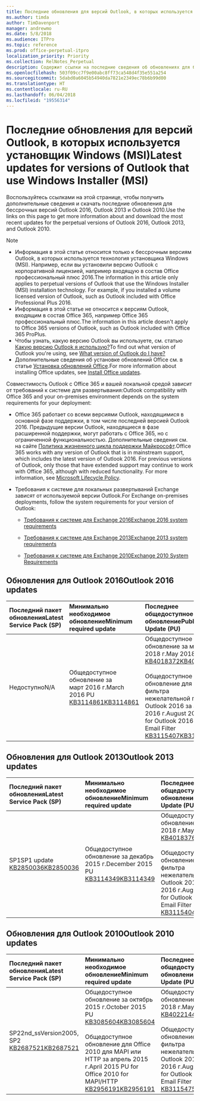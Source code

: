 ```yaml
---
title: Последние обновления для версий Outlook, в которых используется установщик Windows (MSI)
ms.author: timda
author: TimDavenport
manager: andrewmo
ms.date: 5/8/2018
ms.audience: ITPro
ms.topic: reference
ms.prod: office-perpetual-itpro
localization_priority: Priority
ms.collection: RelNotes_Perpetual
description: Содержит ссылки на последние сведения об обновлениях для бессрочных версий Outlook 2016, Outlook 2013 и Outlook 2010 для ИТ-специалистов
ms.openlocfilehash: 503f09cc7f9e00abc8ff73ca548d4f35e551a254
ms.sourcegitcommit: 5dabd0a6045b54940da7821e2349ec78b6b99d00
ms.translationtype: HT
ms.contentlocale: ru-RU
ms.lasthandoff: 06/04/2018
ms.locfileid: "19556314"
---
```

# <a name="latest-updates-for-versions-of-outlook-that-use-windows-installer-msi"></a><span data-ttu-id="ba808-103">Последние обновления для версий Outlook, в которых используется установщик Windows (MSI)</span><span class="sxs-lookup"><span data-stu-id="ba808-103">Latest updates for versions of Outlook that use Windows Installer (MSI)</span></span>

<span data-ttu-id="ba808-104">Воспользуйтесь ссылками на этой странице, чтобы получить дополнительные сведения и скачать последние обновления для бессрочных версий Outlook 2016, Outlook 2013 и Outlook 2010.</span><span class="sxs-lookup"><span data-stu-id="ba808-104">Use the links on this page to get more information about and download the most recent updates for the perpetual versions of Outlook 2016, Outlook 2013, and Outlook 2010.</span></span>
  
> [!NOTE]
> - <span data-ttu-id="ba808-p101">Информация в этой статье относится только к бессрочным версиям Outlook, в которых используется технология установщика Windows (MSI). Например, если вы установили версию Outlook с корпоративной лицензией, например входящую в состав Office профессиональный плюс 2016.</span><span class="sxs-lookup"><span data-stu-id="ba808-p101">The information in this article only applies to perpetual versions of Outlook that use the Windows Installer (MSI) installation technology. For example, if you installed a volume licensed version of Outlook, such as Outlook included with Office Professional Plus 2016.</span></span>
> - <span data-ttu-id="ba808-107">Информация в этой статье не относится к версиям Outlook, входящим в состав Office 365, например Office 365 профессиональный плюс.</span><span class="sxs-lookup"><span data-stu-id="ba808-107">The information in this article doesn't apply to Office 365 versions of Outlook, such as Outlook included with Office 365 ProPlus.</span></span>
> - <span data-ttu-id="ba808-108">Чтобы узнать, какую версию Outlook вы используете, см. статью [Какую версию Outlook я использую?](https://support.office.com/article/b3a9568c-edb5-42b9-9825-d48d82b2257c)</span><span class="sxs-lookup"><span data-stu-id="ba808-108">To find out what version of Outlook you're using, see [What version of Outlook do I have?](https://support.office.com/article/b3a9568c-edb5-42b9-9825-d48d82b2257c)</span></span>
> - <span data-ttu-id="ba808-109">Дополнительные сведения об установке обновлений Office см. в статье [Установка обновлений Office](https://support.office.com/article/2ab296f3-7f03-43a2-8e50-46de917611c5).</span><span class="sxs-lookup"><span data-stu-id="ba808-109">For more information about installing Office updates, see [Install Office updates](https://support.office.com/article/2ab296f3-7f03-43a2-8e50-46de917611c5).</span></span> 
  
<span data-ttu-id="ba808-110">Совместимость Outlook с Office 365 и вашей локальной средой зависит от требований к системе для развертывания:</span><span class="sxs-lookup"><span data-stu-id="ba808-110">Outlook compatibility with Office 365 and your on-premises environment depends on the system requirements for your deployment:</span></span>
  
- <span data-ttu-id="ba808-p102">Office 365 работает со всеми версиями Outlook, находящимися в основной фазе поддержки, в том числе последней версией Outlook 2016. Предыдущие версии Outlook, находящиеся в фазе расширенной поддержки, могут работать с Office 365, но с ограниченной функциональностью. Дополнительные сведения см. на сайте [Политика жизненного цикла поддержки Майкрософт](https://support.microsoft.com/lifecycle).</span><span class="sxs-lookup"><span data-stu-id="ba808-p102">Office 365 works with any version of Outlook that is in mainstream support, which includes the latest version of Outlook 2016. For previous versions of Outlook, only those that have extended support may continue to work with Office 365, although with reduced functionality. For more information, see [Microsoft Lifecycle Policy](https://support.microsoft.com/lifecycle).</span></span>
    
- <span data-ttu-id="ba808-114">Требования к системе для локальных развертываний Exchange зависят от используемой версии Outlook.</span><span class="sxs-lookup"><span data-stu-id="ba808-114">For Exchange on-premises deployments, follow the system requirements for your version of Outlook:</span></span>
    
  - [<span data-ttu-id="ba808-115">Требования к системе для Exchange 2016</span><span class="sxs-lookup"><span data-stu-id="ba808-115">Exchange 2016 system requirements</span></span>](https://technet.microsoft.com/ru-RU/library/aa996719.aspx)
    
  - [<span data-ttu-id="ba808-116">Требования к системе для Exchange 2013</span><span class="sxs-lookup"><span data-stu-id="ba808-116">Exchange 2013 system requirements</span></span>](https://technet.microsoft.com/ru-RU/library/aa996719%28v=exchg.150%29.aspx)
    
  - [<span data-ttu-id="ba808-117">Требования к системе для Exchange 2010</span><span class="sxs-lookup"><span data-stu-id="ba808-117">Exchange 2010 System Requirements</span></span>](https://technet.microsoft.com/ru-RU/library/aa996719%28v=exchg.141%29.aspx)

   
## <a name="outlook-2016-updates"></a><span data-ttu-id="ba808-118">Обновления для Outlook 2016</span><span class="sxs-lookup"><span data-stu-id="ba808-118">Outlook 2016 updates</span></span>

|<span data-ttu-id="ba808-119">**Последний пакет обновления**</span><span class="sxs-lookup"><span data-stu-id="ba808-119">**Latest Service Pack (SP)**</span></span>|<span data-ttu-id="ba808-120">**Минимально необходимое обновление**</span><span class="sxs-lookup"><span data-stu-id="ba808-120">**Minimum required update**</span></span>|<span data-ttu-id="ba808-121">**Последнее общедоступное обновление**</span><span class="sxs-lookup"><span data-stu-id="ba808-121">**Public Update (PU)**</span></span>|
|:-----|:-----|:-----|
|<span data-ttu-id="ba808-122">Недоступно</span><span class="sxs-lookup"><span data-stu-id="ba808-122">N/A</span></span>  <br/> |<span data-ttu-id="ba808-123">Общедоступное обновление за март 2016 г.</span><span class="sxs-lookup"><span data-stu-id="ba808-123">March 2016 PU</span></span> <br/>[<span data-ttu-id="ba808-124">KB3114861</span><span class="sxs-lookup"><span data-stu-id="ba808-124">KB3114861</span></span>](https://support.microsoft.com/help/3114861) <br/> |<span data-ttu-id="ba808-125">Общедоступное обновление за май 2018 г.</span><span class="sxs-lookup"><span data-stu-id="ba808-125">May 2018 PU</span></span> <br/>[<span data-ttu-id="ba808-126">KB4018372</span><span class="sxs-lookup"><span data-stu-id="ba808-126">KB4018372</span></span>](https://support.microsoft.com/ru-RU/help/4018372) <br/><br/> <span data-ttu-id="ba808-127">Общедоступное обновление для фильтра нежелательной почты Outlook 2016 за август 2016 г.</span><span class="sxs-lookup"><span data-stu-id="ba808-127">August 2016 PU for Outlook 2016 Junk Email Filter</span></span>  <br/>[<span data-ttu-id="ba808-128">KB3115407</span><span class="sxs-lookup"><span data-stu-id="ba808-128">KB3115407</span></span>](https://support.microsoft.com/help/3115407) <br/> |
   
## <a name="outlook-2013-updates"></a><span data-ttu-id="ba808-129">Обновления для Outlook 2013</span><span class="sxs-lookup"><span data-stu-id="ba808-129">Outlook 2013 updates</span></span>

|<span data-ttu-id="ba808-130">**Последний пакет обновления**</span><span class="sxs-lookup"><span data-stu-id="ba808-130">**Latest Service Pack (SP)**</span></span>|<span data-ttu-id="ba808-131">**Минимально необходимое обновление**</span><span class="sxs-lookup"><span data-stu-id="ba808-131">**Minimum required update**</span></span>|<span data-ttu-id="ba808-132">**Последнее общедоступное обновление**</span><span class="sxs-lookup"><span data-stu-id="ba808-132">**Public Update (PU)**</span></span>|
|:-----|:-----|:-----|
|<span data-ttu-id="ba808-133">SP1</span><span class="sxs-lookup"><span data-stu-id="ba808-133">SP1 update</span></span>  <br/>[<span data-ttu-id="ba808-134">KB2850036</span><span class="sxs-lookup"><span data-stu-id="ba808-134">KB2850036</span></span>](https://go.microsoft.com/fwlink/p/?LinkId=512538) <br/> |<span data-ttu-id="ba808-135">Общедоступное обновление за декабрь 2015 г.</span><span class="sxs-lookup"><span data-stu-id="ba808-135">December 2015 PU</span></span> <br/>[<span data-ttu-id="ba808-136">KB3114349</span><span class="sxs-lookup"><span data-stu-id="ba808-136">KB3114349</span></span>](https://support.microsoft.com/kb/3114349) <br/> |<span data-ttu-id="ba808-137">Общедоступное обновление за май 2018 г.</span><span class="sxs-lookup"><span data-stu-id="ba808-137">May 2018 PU</span></span> <br/>[<span data-ttu-id="ba808-138">KB4018376</span><span class="sxs-lookup"><span data-stu-id="ba808-138">KB4018376</span></span>](https://support.microsoft.com/ru-RU/help/4018376) <br/><br/>  <span data-ttu-id="ba808-139">Общедоступное обновление для фильтра нежелательной почты Outlook 2013 за август 2016 г.</span><span class="sxs-lookup"><span data-stu-id="ba808-139">August 2016 PU for Outlook 2013 Junk Email Filter</span></span> <br/> [<span data-ttu-id="ba808-140">KB3115404</span><span class="sxs-lookup"><span data-stu-id="ba808-140">KB3115404</span></span>](https://support.microsoft.com/kb/3115404) <br/> |
   
## <a name="outlook-2010-updates"></a><span data-ttu-id="ba808-141">Обновления для Outlook 2010</span><span class="sxs-lookup"><span data-stu-id="ba808-141">Outlook 2010 updates</span></span>

|<span data-ttu-id="ba808-142">**Последний пакет обновления**</span><span class="sxs-lookup"><span data-stu-id="ba808-142">**Latest Service Pack (SP)**</span></span>|<span data-ttu-id="ba808-143">**Минимально необходимое обновление**</span><span class="sxs-lookup"><span data-stu-id="ba808-143">**Minimum required update**</span></span>|<span data-ttu-id="ba808-144">**Последнее общедоступное обновление**</span><span class="sxs-lookup"><span data-stu-id="ba808-144">**Public Update (PU)**</span></span>|
|:-----|:-----|:-----|
|<span data-ttu-id="ba808-145">SP2</span><span class="sxs-lookup"><span data-stu-id="ba808-145">2nd_ssVersion2005, SP2</span></span> <br/>[<span data-ttu-id="ba808-146">KB2687521</span><span class="sxs-lookup"><span data-stu-id="ba808-146">KB2687521</span></span>](https://go.microsoft.com/fwlink/p/?LinkId=512542) <br/> |<span data-ttu-id="ba808-147">Общедоступное обновление за октябрь 2015 г.</span><span class="sxs-lookup"><span data-stu-id="ba808-147">October 2015 PU</span></span> <br/> [<span data-ttu-id="ba808-148">KB3085604</span><span class="sxs-lookup"><span data-stu-id="ba808-148">KB3085604</span></span>](https://support.microsoft.com/kb/3085604) <br/><br/>  <span data-ttu-id="ba808-149">Общедоступное обновление для Office 2010 для MAPI или HTTP за апрель 2015 г.</span><span class="sxs-lookup"><span data-stu-id="ba808-149">April 2015 PU for Office 2010 for MAPI/HTTP</span></span> <br/> [<span data-ttu-id="ba808-150">KB2956191</span><span class="sxs-lookup"><span data-stu-id="ba808-150">KB2956191</span></span>](https://support.microsoft.com/ru-RU/help/2956191/april-14-2015-update-for-office-2010-kb2956191) <br/> |<span data-ttu-id="ba808-151">Общедоступное обновление за май 2018 г.</span><span class="sxs-lookup"><span data-stu-id="ba808-151">May 2018 PU</span></span> <br/>[<span data-ttu-id="ba808-152">KB4022144</span><span class="sxs-lookup"><span data-stu-id="ba808-152">KB4022144</span></span>](https://support.microsoft.com/ru-RU/help/4022144) <br/><br/>  <span data-ttu-id="ba808-153">Общедоступное обновление для фильтра нежелательной почты Outlook 2010 за август 2016 г.</span><span class="sxs-lookup"><span data-stu-id="ba808-153">August 2016 PU for Outlook 2010 Junk Email Filter</span></span> <br/> [<span data-ttu-id="ba808-154">KB3115475</span><span class="sxs-lookup"><span data-stu-id="ba808-154">KB3115475</span></span>](https://support.microsoft.com/kb/3115475) <br/> |
   

